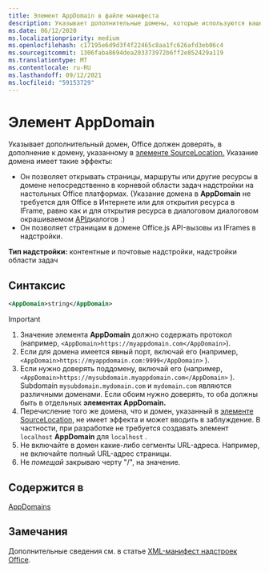 ```yaml
---
title: Элемент AppDomain в файле манифеста
description: Указывает дополнительные домены, которые используются вашей надстройки и должны доверяться Office.
ms.date: 06/12/2020
ms.localizationpriority: medium
ms.openlocfilehash: c17195e6d9d3f4f22465c8aa1fc626afd3eb06c4
ms.sourcegitcommit: 1306faba8694dea203373972b6ff2e852429a119
ms.translationtype: MT
ms.contentlocale: ru-RU
ms.lasthandoff: 09/12/2021
ms.locfileid: "59153729"
---
```

# <a name="appdomain-element"></a>Элемент AppDomain

Указывает дополнительный домен, Office должен доверять, в дополнение к домену, указанному в [элементе SourceLocation.](sourcelocation.md) Указание домена имеет такие эффекты:

- Он позволяет открывать страницы, маршруты или другие ресурсы в домене непосредственно в корневой области задач надстройки на настольных Office платформах. (Указание домена в **AppDomain** не требуется для Office в Интернете или для открытия ресурса в IFrame, равно как и для открытия ресурса в диалоговом диалоговом окрашиваемом [API](../../develop/dialog-api-in-office-add-ins.md)диалогов .)
- Он позволяет страницам в домене Office.js API-вызовы из IFrames в надстройки.

**Тип надстройки:** контентные и почтовые надстройки, надстройки области задач

## <a name="syntax"></a>Синтаксис

```XML
<AppDomain>string</AppDomain>
```

> [!IMPORTANT]
> 1. Значение элемента **AppDomain** должно содержать протокол (например, `<AppDomain>https://myappdomain.com</AppDomain>`).
> 2. Если для домена имеется явный порт, включай его (например, `<AppDomain>https://myappdomain.com:9999</AppDomain>` ).
> 3. Если нужно доверять поддомену, включай его (например, `<AppDomain>https://mysubdomain.myappdomain.com</AppDomain>` ). Subdomain `mysubdomain.mydomain.com` и `mydomain.com` являются различными доменами. Если обоим нужно доверять, то оба должны быть в отдельных **элементах AppDomain.**
> 4. Перечисление того же домена, что и домен, указанный в [элементе SourceLocation,](sourcelocation.md) не имеет эффекта и может вводить в заблуждение. В частности, при разработке не требуется создавать элемент `localhost` **AppDomain** для `localhost` .
> 5. Не включайте в домен какие-либо сегменты URL-адреса. Например, не включайте полный URL-адрес страницы.
> 6. Не *помещай* закрываю черту "/", на значение.

## <a name="contained-in"></a>Содержится в

[AppDomains](appdomains.md)

## <a name="remarks"></a>Замечания

Дополнительные сведения см. в статье [XML-манифест надстроек Office](../../develop/add-in-manifests.md).
